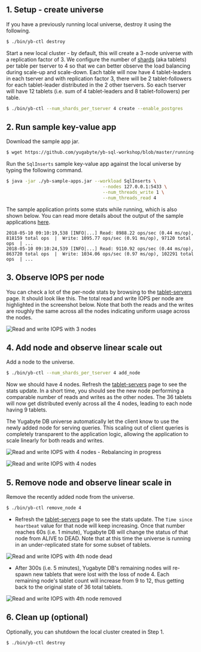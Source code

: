 ## 1. Setup - create universe

If you have a previously running local universe, destroy it using the following.

```sh
$ ./bin/yb-ctl destroy
```

Start a new local cluster - by default, this will create a 3-node universe with a replication factor of 3. We configure the number of [shards](../../../architecture/concepts/sharding/) (aka tablets) per table per tserver to 4 so that we can better observe the load balancing during scale-up and scale-down. Each table will now have 4 tablet-leaders in each tserver and with replication factor 3, there will be 2 tablet-followers for each tablet-leader distributed in the 2 other tservers. So each tserver will have 12 tablets (i.e. sum of 4 tablet-leaders and 8 tablet-followers) per table.

```sh
$ ./bin/yb-ctl --num_shards_per_tserver 4 create --enable_postgres
```

## 2. Run sample key-value app

Download the sample app jar.

```sh
$ wget https://github.com/yugabyte/yb-sql-workshop/blob/master/running-sample-apps/yb-sample-apps.jar?raw=true -O yb-sample-apps.jar
```

Run the `SqlInserts` sample key-value app against the local universe by typing the following command.

```sh
$ java -jar ./yb-sample-apps.jar --workload SqlInserts \
                                    --nodes 127.0.0.1:5433 \
                                    --num_threads_write 1 \
                                    --num_threads_read 4
```

The sample application prints some stats while running, which is also shown below. You can read more details about the output of the sample applications [here](../../../quick-start/run-sample-apps/).

```
2018-05-10 09:10:19,538 [INFO|...] Read: 8988.22 ops/sec (0.44 ms/op), 818159 total ops  |  Write: 1095.77 ops/sec (0.91 ms/op), 97120 total ops  | ... 
2018-05-10 09:10:24,539 [INFO|...] Read: 9110.92 ops/sec (0.44 ms/op), 863720 total ops  |  Write: 1034.06 ops/sec (0.97 ms/op), 102291 total ops  | ...
```

## 3. Observe IOPS per node

You can check a lot of the per-node stats by browsing to the <a href='http://127.0.0.1:7000/tablet-servers' target="_blank">tablet-servers</a> page. It should look like this. The total read and write IOPS per node are highlighted in the screenshot below. Note that both the reads and the writes are roughly the same across all the nodes indicating uniform usage across the nodes.

![Read and write IOPS with 3 nodes](/images/ce/linear-scalability-3-nodes.png)

## 4. Add node and observe linear scale out

Add a node to the universe.

```sh
$ ./bin/yb-ctl --num_shards_per_tserver 4 add_node
```

Now we should have 4 nodes. Refresh the <a href='http://127.0.0.1:7000/tablet-servers' target="_blank">tablet-servers</a> page to see the stats update. In a short time, you should see the new node performing a comparable number of reads and writes as the other nodes. The 36 tablets will now get distributed evenly across all the 4 nodes, leading to each node having 9 tablets.

The Yugabyte DB universe automatically let the client know to use the newly added node for serving queries. This scaling out of client queries is completely transparent to the application logic, allowing the application to scale linearly for both reads and writes. 

![Read and write IOPS with 4 nodes - Rebalancing in progress](/images/ce/linear-scalability-4-nodes.png)

![Read and write IOPS with 4 nodes](/images/ce/linear-scalability-4-nodes-balanced.png)

## 5. Remove node and observe linear scale in

Remove the recently added node from the universe.

```sh
$ ./bin/yb-ctl remove_node 4
```

- Refresh the <a href='http://127.0.0.1:7000/tablet-servers' target="_blank">tablet-servers</a> page to see the stats update. The `Time since heartbeat` value for that node will keep increasing. Once that number reaches 60s (i.e. 1 minute), Yugabyte DB will change the status of that node from ALIVE to DEAD. Note that at this time the universe is running in an under-replicated state for some subset of tablets.

![Read and write IOPS with 4th node dead](/images/ce/linear-scalability-4-nodes-dead.png)

- After 300s (i.e. 5 minutes), Yugabyte DB's remaining nodes will re-spawn new tablets that were lost with the loss of node 4. Each remaining node's tablet count will increase from 9 to 12, thus getting back to the original state of 36 total tablets.

![Read and write IOPS with 4th node removed](/images/ce/linear-scalability-3-nodes-rebalanced.png)

## 6. Clean up (optional)

Optionally, you can shutdown the local cluster created in Step 1.

```sh
$ ./bin/yb-ctl destroy
```
